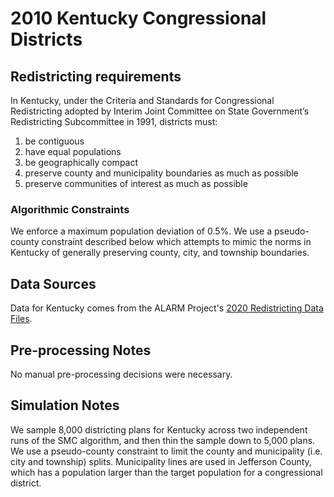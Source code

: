 # 2010 Kentucky Congressional Districts

## Redistricting requirements
In Kentucky, under the Criteria and Standards for Congressional Redistricting adopted by Interim Joint Committee on State Government’s Redistricting Subcommittee in 1991, districts must:

1. be contiguous
2. have equal populations
3. be geographically compact
4. preserve county and municipality boundaries as much as possible
5. preserve communities of interest as much as possible

### Algorithmic Constraints
We enforce a maximum population deviation of 0.5%. We use a pseudo-county constraint described below which attempts to mimic the norms in Kentucky of generally preserving county, city, and township boundaries.

## Data Sources
Data for Kentucky comes from the ALARM Project's [2020 Redistricting Data Files](https://alarm-redist.github.io/posts/2021-08-10-census-2020/).

## Pre-processing Notes
No manual pre-processing decisions were necessary.

## Simulation Notes
We sample 8,000 districting plans for Kentucky across two independent runs of the SMC algorithm, and then thin the sample down to 5,000 plans.
We use a pseudo-county constraint to limit the county and municipality (i.e. city and township) splits. Municipality lines are used in Jefferson County, which has a population larger than the target population for a congressional district.
